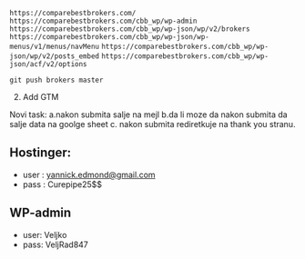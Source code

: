 `https://comparebestbrokers.com/`
`https://comparebestbrokers.com/cbb_wp/wp-admin`
`https://comparebestbrokers.com/cbb_wp/wp-json/wp/v2/brokers`
`https://comparebestbrokers.com/cbb_wp/wp-json/wp-menus/v1/menus/navMenu`
`https://comparebestbrokers.com/cbb_wp/wp-json/wp/v2/posts_embed`
`https://comparebestbrokers.com/cbb_wp/wp-json/acf/v2/options`

`git push brokers master`








2. Add GTM



Novi task:
a.nakon submita salje na mejl
b.da li moze da nakon submita da salje data na goolge sheet
c. nakon submita rediretkuje na thank you stranu.


## Hostinger:

- user : yannick.edmond@gmail.com
- pass : Curepipe25$$

## WP-admin

- user: Veljko
- pass: VeljRad847
